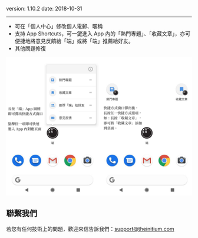 version: 1.10.2
date: 2018-10-31

---

- 可在「個人中心」修改個人電郵、暱稱
- 支持 App  Shortcuts，可一鍵進入 App 內的「熱門專題」、「收藏文章」，亦可便捷地將意見反饋給「端」或將「端」推薦給好友。
- 其他問題修復

![Today Widget](./App_Shortcuts.png)

## 聯繫我們

若您有任何技術上的問題，歡迎來信告訴我們：[support@theinitium.com](mailto:support@theinitium.com)